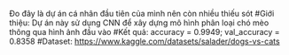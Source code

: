 Đo đây là dự án cá nhân đầu tiên của mình nên còn nhiều thiếu sót
#Giới thiệu: Dự án này sử dụng CNN để xây dựng mô hình phân loại chó mèo thông qua hình ảnh đầu vào
#Kết quả: accuracy = 0.9949; val_accuracy = 0.8358
#Dataset: https://www.kaggle.com/datasets/salader/dogs-vs-cats
